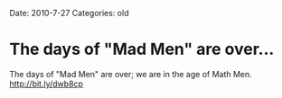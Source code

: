 Date: 2010-7-27
Categories: old

# The days of "Mad Men" are over...

The days of "Mad Men" are over; we are in the age of Math Men. <a href="http://bit.ly/dwb8cp" rel="nofollow">http://bit.ly/dwb8cp</a>

